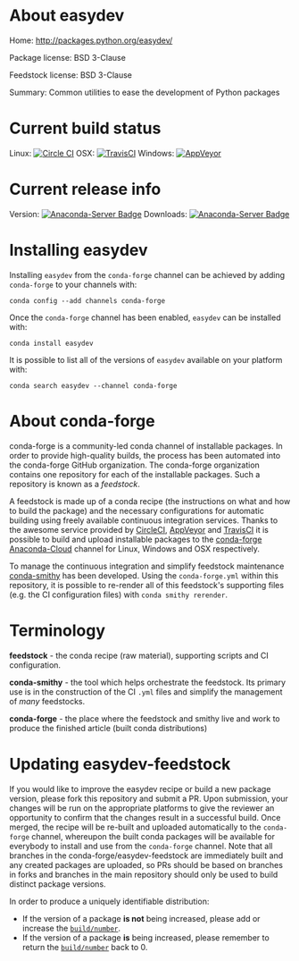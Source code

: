 About easydev
=============

Home: http://packages.python.org/easydev/

Package license: BSD 3-Clause

Feedstock license: BSD 3-Clause

Summary: Common utilities to ease the development of Python packages



Current build status
====================

Linux: [![Circle CI](https://circleci.com/gh/conda-forge/easydev-feedstock.svg?style=shield)](https://circleci.com/gh/conda-forge/easydev-feedstock)
OSX: [![TravisCI](https://travis-ci.org/conda-forge/easydev-feedstock.svg?branch=master)](https://travis-ci.org/conda-forge/easydev-feedstock)
Windows: [![AppVeyor](https://ci.appveyor.com/api/projects/status/github/conda-forge/easydev-feedstock?svg=True)](https://ci.appveyor.com/project/conda-forge/easydev-feedstock/branch/master)

Current release info
====================
Version: [![Anaconda-Server Badge](https://anaconda.org/conda-forge/easydev/badges/version.svg)](https://anaconda.org/conda-forge/easydev)
Downloads: [![Anaconda-Server Badge](https://anaconda.org/conda-forge/easydev/badges/downloads.svg)](https://anaconda.org/conda-forge/easydev)

Installing easydev
==================

Installing `easydev` from the `conda-forge` channel can be achieved by adding `conda-forge` to your channels with:

```
conda config --add channels conda-forge
```

Once the `conda-forge` channel has been enabled, `easydev` can be installed with:

```
conda install easydev
```

It is possible to list all of the versions of `easydev` available on your platform with:

```
conda search easydev --channel conda-forge
```


About conda-forge
=================

conda-forge is a community-led conda channel of installable packages.
In order to provide high-quality builds, the process has been automated into the
conda-forge GitHub organization. The conda-forge organization contains one repository
for each of the installable packages. Such a repository is known as a *feedstock*.

A feedstock is made up of a conda recipe (the instructions on what and how to build
the package) and the necessary configurations for automatic building using freely
available continuous integration services. Thanks to the awesome service provided by
[CircleCI](https://circleci.com/), [AppVeyor](http://www.appveyor.com/)
and [TravisCI](https://travis-ci.org/) it is possible to build and upload installable
packages to the [conda-forge](https://anaconda.org/conda-forge)
[Anaconda-Cloud](http://docs.anaconda.org/) channel for Linux, Windows and OSX respectively.

To manage the continuous integration and simplify feedstock maintenance
[conda-smithy](http://github.com/conda-forge/conda-smithy) has been developed.
Using the ``conda-forge.yml`` within this repository, it is possible to re-render all of
this feedstock's supporting files (e.g. the CI configuration files) with ``conda smithy rerender``.


Terminology
===========

**feedstock** - the conda recipe (raw material), supporting scripts and CI configuration.

**conda-smithy** - the tool which helps orchestrate the feedstock.
                   Its primary use is in the construction of the CI ``.yml`` files
                   and simplify the management of *many* feedstocks.

**conda-forge** - the place where the feedstock and smithy live and work to
                  produce the finished article (built conda distributions)


Updating easydev-feedstock
==========================

If you would like to improve the easydev recipe or build a new
package version, please fork this repository and submit a PR. Upon submission,
your changes will be run on the appropriate platforms to give the reviewer an
opportunity to confirm that the changes result in a successful build. Once
merged, the recipe will be re-built and uploaded automatically to the
`conda-forge` channel, whereupon the built conda packages will be available for
everybody to install and use from the `conda-forge` channel.
Note that all branches in the conda-forge/easydev-feedstock are
immediately built and any created packages are uploaded, so PRs should be based
on branches in forks and branches in the main repository should only be used to
build distinct package versions.

In order to produce a uniquely identifiable distribution:
 * If the version of a package **is not** being increased, please add or increase
   the [``build/number``](http://conda.pydata.org/docs/building/meta-yaml.html#build-number-and-string).
 * If the version of a package **is** being increased, please remember to return
   the [``build/number``](http://conda.pydata.org/docs/building/meta-yaml.html#build-number-and-string)
   back to 0.
